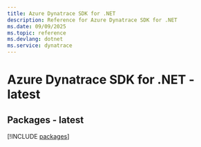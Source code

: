 ```yaml
---
title: Azure Dynatrace SDK for .NET
description: Reference for Azure Dynatrace SDK for .NET
ms.date: 09/09/2025
ms.topic: reference
ms.devlang: dotnet
ms.service: dynatrace
---
```

# Azure Dynatrace SDK for .NET - latest
## Packages - latest
[!INCLUDE [packages](dynatrace-index.md)]